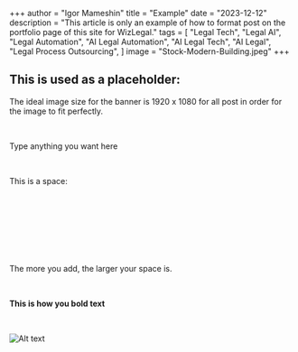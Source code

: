 +++
author = "Igor Mameshin"
title = "Example"
date = "2023-12-12"
description = "This article is only an example of how to format post on the portfolio page of this site for WizLegal."
tags = [
    "Legal Tech",
    "Legal AI",
    "Legal Automation",
    "AI Legal Automation",
    "AI Legal Tech",
    "AI Legal",
    "Legal Process Outsourcing",
]
image = "Stock-Modern-Building.jpeg"
+++

## This is used as a placeholder:

The ideal image size for the banner is 1920 x 1080 for all post in order for the image to fit perfectly. 

&nbsp;

Type anything you want here

&nbsp;

This is a space: 

&nbsp;

&nbsp;

&nbsp;

&nbsp;

The more you add, the larger your space is.

&nbsp;

**This is how you bold text**

&nbsp;

![Alt text](https://wallpaperaccess.com/full/1126773.jpg)

&nbsp;

